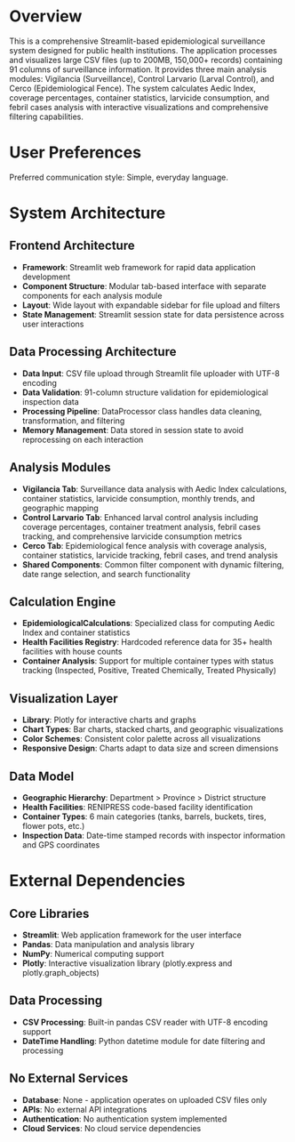 # Overview

This is a comprehensive Streamlit-based epidemiological surveillance system designed for public health institutions. The application processes and visualizes large CSV files (up to 200MB, 150,000+ records) containing 91 columns of surveillance information. It provides three main analysis modules: Vigilancia (Surveillance), Control Larvario (Larval Control), and Cerco (Epidemiological Fence). The system calculates Aedic Index, coverage percentages, container statistics, larvicide consumption, and febril cases analysis with interactive visualizations and comprehensive filtering capabilities.

# User Preferences

Preferred communication style: Simple, everyday language.

# System Architecture

## Frontend Architecture
- **Framework**: Streamlit web framework for rapid data application development
- **Component Structure**: Modular tab-based interface with separate components for each analysis module
- **Layout**: Wide layout with expandable sidebar for file upload and filters
- **State Management**: Streamlit session state for data persistence across user interactions

## Data Processing Architecture
- **Data Input**: CSV file upload through Streamlit file uploader with UTF-8 encoding
- **Data Validation**: 91-column structure validation for epidemiological inspection data
- **Processing Pipeline**: DataProcessor class handles data cleaning, transformation, and filtering
- **Memory Management**: Data stored in session state to avoid reprocessing on each interaction

## Analysis Modules
- **Vigilancia Tab**: Surveillance data analysis with Aedic Index calculations, container statistics, larvicide consumption, monthly trends, and geographic mapping
- **Control Larvario Tab**: Enhanced larval control analysis including coverage percentages, container treatment analysis, febril cases tracking, and comprehensive larvicide consumption metrics
- **Cerco Tab**: Epidemiological fence analysis with coverage analysis, container statistics, larvicide tracking, febril cases, and trend analysis
- **Shared Components**: Common filter component with dynamic filtering, date range selection, and search functionality

## Calculation Engine
- **EpidemiologicalCalculations**: Specialized class for computing Aedic Index and container statistics
- **Health Facilities Registry**: Hardcoded reference data for 35+ health facilities with house counts
- **Container Analysis**: Support for multiple container types with status tracking (Inspected, Positive, Treated Chemically, Treated Physically)

## Visualization Layer
- **Library**: Plotly for interactive charts and graphs
- **Chart Types**: Bar charts, stacked charts, and geographic visualizations
- **Color Schemes**: Consistent color palette across all visualizations
- **Responsive Design**: Charts adapt to data size and screen dimensions

## Data Model
- **Geographic Hierarchy**: Department > Province > District structure
- **Health Facilities**: RENIPRESS code-based facility identification
- **Container Types**: 6 main categories (tanks, barrels, buckets, tires, flower pots, etc.)
- **Inspection Data**: Date-time stamped records with inspector information and GPS coordinates

# External Dependencies

## Core Libraries
- **Streamlit**: Web application framework for the user interface
- **Pandas**: Data manipulation and analysis library
- **NumPy**: Numerical computing support
- **Plotly**: Interactive visualization library (plotly.express and plotly.graph_objects)

## Data Processing
- **CSV Processing**: Built-in pandas CSV reader with UTF-8 encoding support
- **DateTime Handling**: Python datetime module for date filtering and processing

## No External Services
- **Database**: None - application operates on uploaded CSV files only
- **APIs**: No external API integrations
- **Authentication**: No authentication system implemented
- **Cloud Services**: No cloud service dependencies